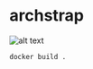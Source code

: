 # archstrap

![alt text](https://travis-ci.org/sebastianlach/archstrap.svg?branch=master "Travis CI")


```shell
docker build .
```
